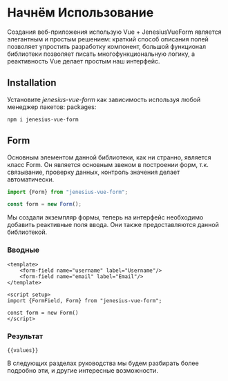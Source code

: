 <script setup>
import {Form, FormField, useFormValues} from "./../../../src/index";

const form = new Form();
const values = useFormValues(form)
</script>

# Начнём Использование

Создания веб-приложения использую Vue + JenesiusVueForm является элегантным и простым решением: краткий способ описания
полей позволяет упростить разработку компонент, большой функционал библиотеки позволяет писать многофункциональную логику, 
а реактивность Vue делает простым наш интерфейс.

## Installation
Установите *jenesius-vue-form* как зависимость используя любой менеджер пакетов:
packages:
```shell
npm i jenesius-vue-form
```


## Form

Основным элементом данной библиотеки, как ни странно, является класс Form. Он является основным звеном в построении форм,
т.к. связывание, проверку данных, контроль значения делает автоматически.

```ts
import {Form} from "jenesius-vue-form";

const form = new Form();
```

Мы создали экземпляр формы, теперь на интерфейс необходимо добавить реактивные поля ввода. Они также предоставляются
данной библиотекой.

### Вводные

```vue{2,3}
<template>
    <form-field name="username" label="Username"/>
    <form-field name="email" label="Email"/>
</template>

<script setup>
import {FormField, Form} from "jenesius-vue-form";

const form = new Form()
</script>
```
### Результат

<FormField name = "username" label = "Username"/>
<FormField name = "email" label = "Email"/>

```json-vue
{{values}}
```


В следующих разделах руководства мы будем разбирать более подробно эти, и другие интересные возможности.